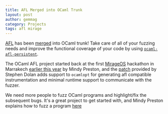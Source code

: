 ```yaml
---
title: AFL Merged into OCaml Trunk
layout: post
author: gemmag
category: Projects
tags: afl mirage
---
```


[AFL](http://lcamtuf.coredump.cx/afl/) has been
[merged](https://github.com/ocaml/ocaml/pull/504) into OCaml trunk! Take
care of all of your fuzzing needs and improve the functional coverage of
your code by using
[`ocaml-afl-persistent`](https://github.com/stedolan/ocaml-afl-persistent).

The OCaml AFL project started back at the first
[MirageOS](https://mirage.io/) hackathon in Marrakech [earlier this
year](https://mirage.io/blog/2016-spring-hackathon) by Mindy Preston,
and the [patch](https://github.com/ocaml/ocaml/pull/504) provided by
Stephen Dolan adds support to `ocamlopt` for generating afl compatible
instrumentation and minimal runtime support to communicate with the
fuzzer.

We need more people to fuzz OCaml programs and highlight/fix the
subsequent bugs. It's a great project to get started with, and Mindy
Preston explains how to fuzz a program
[here](http://canopy.mirage.io/Projects/Fuzzing)
